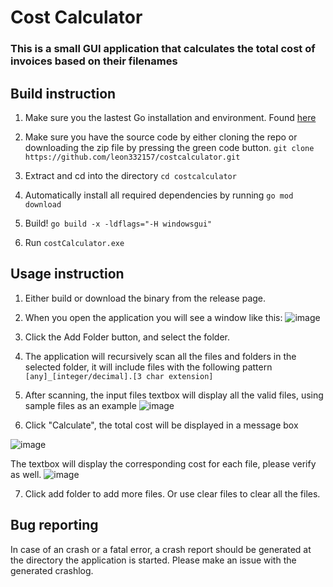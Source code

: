 # Cost Calculator

### This is a small GUI application that calculates the total cost of invoices based on their filenames

## Build instruction

1. Make sure you the lastest Go installation and environment. Found [here](https://go.dev/doc/install)

2. Make sure you have the source code by either cloning the repo or downloading the zip file by pressing the green code button.
`git clone https://github.com/leon332157/costcalculator.git`

3. Extract and cd into the directory `cd costcalculator`
4. Automatically install all required dependencies by running `go mod download`
5. Build! `go build -x -ldflags="-H windowsgui"`
6. Run `costCalculator.exe`

## Usage instruction
1. Either build or download the binary from the release page.
2. When you open the application you will see a window like this: ![image](https://github.com/leon332157/costcalculator/assets/30728609/975025e9-3acf-4d5a-b1f0-61956f240e7f)

3. Click the Add Folder button, and select the folder.
4. The application will recursively scan all the files and folders in the selected folder, it will include files with the following pattern
`[any]_[integer/decimal].[3 char extension]`
5. After scanning, the input files textbox will display all the valid files, using sample files as an example
![image](https://github.com/leon332157/costcalculator/assets/30728609/1a75cc8a-e7aa-4766-810b-ce0617403ddd)

6. Click "Calculate", the total cost will be displayed in a message box

![image](https://github.com/leon332157/costcalculator/assets/30728609/06e7babf-c6f9-442a-8a3c-32baa8952fc9)

The textbox will display the corresponding cost for each file, please verify as well. 
![image](https://github.com/leon332157/costcalculator/assets/30728609/fe4fac57-8ba3-48b7-9a09-53ff8011edb5)


7. Click add folder to add more files. Or use clear files to clear all the files. 

## Bug reporting
In case of an crash or a fatal error, a crash report should be generated at the directory the application is started. Please make an issue with the generated crashlog.
